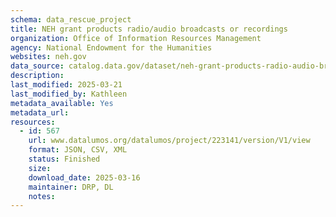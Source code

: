 ```yaml
---
schema: data_rescue_project 
title: NEH grant products radio/audio broadcasts or recordings
organization: Office of Information Resources Management
agency: National Endowment for the Humanities
websites: neh.gov
data_source: catalog.data.gov/dataset/neh-grant-products-radio-audio-broadcasts-or-recordings
description: 
last_modified: 2025-03-21
last_modified_by: Kathleen
metadata_available: Yes
metadata_url: 
resources:
  - id: 567
    url: www.datalumos.org/datalumos/project/223141/version/V1/view
    format: JSON, CSV, XML
    status: Finished
    size: 
    download_date: 2025-03-16
    maintainer: DRP, DL
    notes: 
---
```

